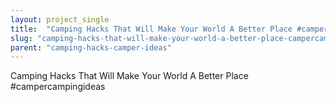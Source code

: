 ```yaml
---
layout: project_single
title:  "Camping Hacks That Will Make Your World A Better Place #campercampingideas"
slug: "camping-hacks-that-will-make-your-world-a-better-place-campercampingideas"
parent: "camping-hacks-camper-ideas"
---
```

Camping Hacks That Will Make Your World A Better Place #campercampingideas